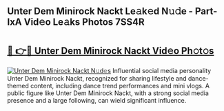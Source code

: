 ## Unter Dem Minirock Nackt Le𝚊k𝚎d N𝚞𝚍e - Part-IxA Vid𝚎o Le𝚊ks Photos 7SS4R

# <h2><a href="http://fb73mga.evod.top/?m=Unter+Dem+Minirock+Nackt">🔗 👉🔴 Unter Dem Minirock Nackt Vid𝚎o Ph𝚘t𝚘s</a></h2>

[![Unter Dem Minirock Nackt N𝚞d𝚎s](https://i.imgur.com/8V9OHl7.gif)](http://fb73mga.evod.top/?m=Unter+Dem+Minirock+Nackt)
Influential social media personality Unter Dem Minirock Nackt, recognized for sharing lifestyle and dance-themed content, including dance trend performances and mini vlogs. A public figure like Unter Dem Minirock Nackt, with a strong social media presence and a large following, can wield significant influence. 
